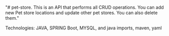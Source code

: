 "# pet-store. This is an API that performs all CRUD operations. You can add new Pet store locations and update other pet stores. You can also delete them." 

Technologies: JAVA, SPRING Boot, MYSQL, and java imports, maven, yaml
